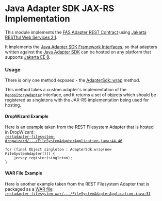 # Java Adapter SDK JAX-RS Implementation

This module implements the [FAS Adapter REST Contract](https://github.com/FileAnalysisSuite/adapter-rest-contract/blob/main/adapter-rest-contract/src/main/resources/io/github/fileanalysissuite/adapters/rest/contract/swagger.yaml#L1) using [Jakarta RESTful Web Services 2.1](https://jakarta.ee/specifications/restful-ws/2.1/).

It implements the [Java Adapter SDK Framework Interfaces](https://github.com/FileAnalysisSuite/adaptersdk-interfaces#framework), so that adapters written against the [Java Adapter SDK](https://github.com/FileAnalysisSuite/adaptersdk-interfaces) can be hosted on any platform that supports [Jakarta EE 8](https://jakarta.ee/release/8/).

### Usage

There is only one method exposed - the [AdapterSdk::wrap](https://github.com/FileAnalysisSuite/adaptersdk-impl-jaxrs/blob/main/src/main/java/io/github/fileanalysissuite/adaptersdk/impls/jaxrs/AdapterSdk.java#L37) method.

This method takes a custom adapter's implementation of the [`RepositoryAdapter`](https://github.com/FileAnalysisSuite/adaptersdk-interfaces/blob/main/src/main/java/io/github/fileanalysissuite/adaptersdk/interfaces/extensibility/RepositoryAdapter.java#L16) interface, and it returns a set of objects which should be registered as singletons with the JAX-RS implementation being used for hosting.

#### DropWizard Example
Here is an example taken from the REST Filesystem Adapter that is hosted in DropWizard:  
[`restadapter-filesystem-dropwizard/.../FileSystemAdapterApplication.java:44-46`](https://github.com/FileAnalysisSuite/restadapter-filesystem/blob/aff557e20cd56b835d252d6d005e026731a730b0/restadapter-filesystem-dropwizard/src/main/java/io/github/fileanalysissuite/restadapters/filesystem/dropwizard/FileSystemAdapterApplication.java#L44-L46)

    for (final Object singleton : AdapterSdk.wrap(new FileSystemAdapter())) {
        jersey.register(singleton);
    }

#### WAR File Example
Here is another example taken from the REST Filesystem Adapter that is packaged as a [WAR file](https://eclipse-ee4j.github.io/jakartaee-tutorial/#packaging-web-archives):  
[`restadapter-filesystem-war/.../FileSystemAdapterApplication.java:31`](https://github.com/FileAnalysisSuite/restadapter-filesystem/blob/aff557e20cd56b835d252d6d005e026731a730b0/restadapter-filesystem-war/src/main/java/io/github/fileanalysissuite/restadapters/filesystem/restadapter/filesystem/war/FileSystemAdapterApplication.java#L31)
